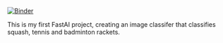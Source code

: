 [![Binder](https://mybinder.org/badge_logo.svg)](https://mybinder.org/v2/gh/Lovkush-A/production/master?urlpath=%2Fvoila%2Frender%2Ffastai_rackets%2Frackets.ipynb)

This is my first FastAI project, creating an image classifer that classifies squash, tennis and badminton rackets.
